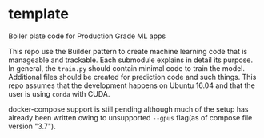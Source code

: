 # template
Boiler plate code for Production Grade ML apps

This repo use the Builder pattern to create machine learning code that is manageable and trackable. Each submodule explains in detail its purpose. In general, the `train.py` should contain minimal code to train the model. Additional files should be created for prediction code and such things. This repo assumes that the development happens on Ubuntu 16.04 and that the user is using `conda` with CUDA.

docker-compose support is still pending although much of the setup has already been written owing to unsupported `--gpus` flag(as of compose file version "3.7").